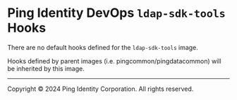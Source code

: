
# Ping Identity DevOps `ldap-sdk-tools` Hooks
There are no default hooks defined for the `ldap-sdk-tools` image.

Hooks defined by parent images (i.e. pingcommon/pingdatacommon)
will be inherited by this image.

---

Copyright © 2024 Ping Identity Corporation. All rights reserved.
